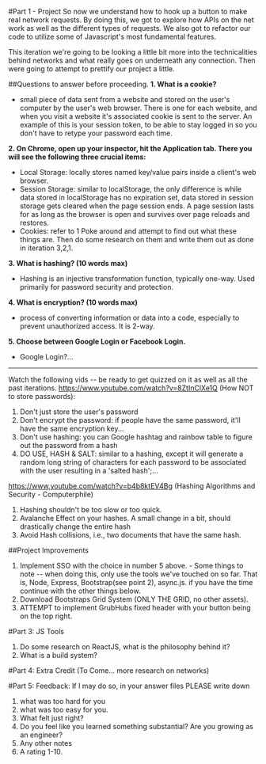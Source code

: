 #Part 1 - Project
So now we understand how to hook up a button to make real network requests. By doing this, we got to explore how APIs on the net work as well as the different types of requests. 
We also got to refactor our code to utilize some of Javascript's most fundamental features.

This iteration we're going to be looking a little bit more into the technicalities behind networks and what really goes on underneath any connection. Then were going to attempt to prettify our project a little.

##Questions to answer before proceeding.
__1. What is a cookie?__
  * small piece of data sent from a website and stored on the user's computer by the user's web browser. There is one for each website, and when you visit a website it's associated cookie is sent to the server. An example of this is your session token, to be able to stay logged in so you don't have to retype your password each time.
   
__2. On Chrome, open up your inspector, hit the Application tab. There you will see the following three crucial items:__
  * Local Storage: locally stores named key/value pairs inside a client's web browser.
  * Session Storage: similar to localStorage, the only difference is while data stored in localStorage has no expiration set, data stored in session storage gets cleared when the page session ends. A page session lasts for as long as the browser is open and survives over page reloads and restores.
  * Cookies: refer to 1
  Poke around and attempt to find out what these things are. Then do some research on them and write them out as done in iteration 3,2,1.
    
__3. What is hashing? (10 words max)__
 * Hashing is an injective transformation function, typically one-way. Used primarily for password security and protection.
   
__4. What is encryption? (10 words max)__
 * process of converting information or data into a code, especially to prevent unauthorized access. It is 2-way.
   
__5. Choose between Google Login or Facebook Login.__
 * Google Login?...
 

------------------------
Watch the following vids -- be ready to get quizzed on it as well as all the past iterations.
https://www.youtube.com/watch?v=8ZtInClXe1Q (How NOT to store passwords):
   1. Don't just store the user's password
   2. Don't encrypt the password: if people have the same password, it'll have the same encryption key...
   3. Don't use hashing: you can Google hashtag and rainbow table to figure out the password from a hash
   4. DO USE, HASH & SALT: similar to a hashing, except it will generate a random long string of characters for each password to be associated with the user resulting in a 'salted hash';...
      
https://www.youtube.com/watch?v=b4b8ktEV4Bg (Hashing Algorithms and Security - Computerphile)
   1. Hashing shouldn't be too slow or too quick.
   2. Avalanche Effect on your hashes. A small change in a bit, should drastically change the entire hash
   3. Avoid Hash collisions, i.e., two documents that have the same hash.



##Project Improvements
1. Implement SSO with the choice in number 5 above.  - Some things to note -- when doing this, only use the tools we've touched on so far. That is, Node, Express, Bootstrap(see point 2), async.js.
if you have the time continue with the other things below.
2. Download Bootstraps Grid System (ONLY THE GRID, no other assets).
3. ATTEMPT to implement GrubHubs fixed header with your button being on the top right. 

#Part 3: JS Tools
1. Do some research on ReactJS, what is the philosophy behind it? 
2. What is a build system? 


#Part 4: Extra Credit (To Come... more research on networks)

#Part 5: Feedback:
If I may do so, in your answer files PLEASE write down 
1. what was too hard for you
2. what was too easy for you. 
3. What felt just right? 
4. Do you feel like you learned something substantial? Are you growing as an engineer? 
5. Any other notes
6. A rating 1-10.

